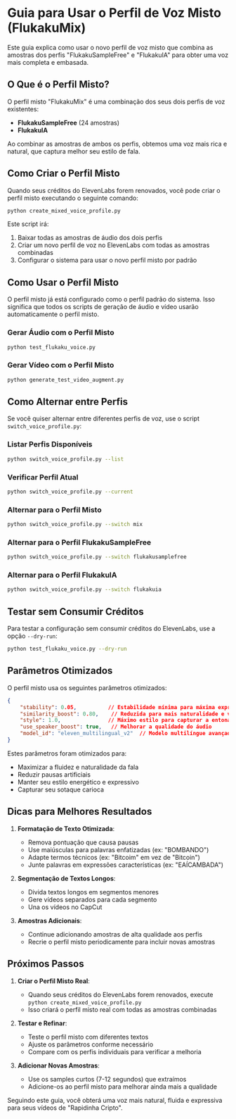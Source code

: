 # Guia para Usar o Perfil de Voz Misto (FlukakuMix)

Este guia explica como usar o novo perfil de voz misto que combina as amostras dos perfis "FlukakuSampleFree" e "FlukakuIA" para obter uma voz mais completa e embasada.

## O Que é o Perfil Misto?

O perfil misto "FlukakuMix" é uma combinação dos seus dois perfis de voz existentes:
- **FlukakuSampleFree** (24 amostras)
- **FlukakuIA** 

Ao combinar as amostras de ambos os perfis, obtemos uma voz mais rica e natural, que captura melhor seu estilo de fala.

## Como Criar o Perfil Misto

Quando seus créditos do ElevenLabs forem renovados, você pode criar o perfil misto executando o seguinte comando:

```bash
python create_mixed_voice_profile.py
```

Este script irá:
1. Baixar todas as amostras de áudio dos dois perfis
2. Criar um novo perfil de voz no ElevenLabs com todas as amostras combinadas
3. Configurar o sistema para usar o novo perfil misto por padrão

## Como Usar o Perfil Misto

O perfil misto já está configurado como o perfil padrão do sistema. Isso significa que todos os scripts de geração de áudio e vídeo usarão automaticamente o perfil misto.

### Gerar Áudio com o Perfil Misto

```bash
python test_flukaku_voice.py
```

### Gerar Vídeo com o Perfil Misto

```bash
python generate_test_video_augment.py
```

## Como Alternar entre Perfis

Se você quiser alternar entre diferentes perfis de voz, use o script `switch_voice_profile.py`:

### Listar Perfis Disponíveis

```bash
python switch_voice_profile.py --list
```

### Verificar Perfil Atual

```bash
python switch_voice_profile.py --current
```

### Alternar para o Perfil Misto

```bash
python switch_voice_profile.py --switch mix
```

### Alternar para o Perfil FlukakuSampleFree

```bash
python switch_voice_profile.py --switch flukakusamplefree
```

### Alternar para o Perfil FlukakuIA

```bash
python switch_voice_profile.py --switch flukakuia
```

## Testar sem Consumir Créditos

Para testar a configuração sem consumir créditos do ElevenLabs, use a opção `--dry-run`:

```bash
python test_flukaku_voice.py --dry-run
```

## Parâmetros Otimizados

O perfil misto usa os seguintes parâmetros otimizados:

```json
{
    "stability": 0.05,          // Estabilidade mínima para máxima expressividade
    "similarity_boost": 0.80,    // Reduzida para mais naturalidade e velocidade
    "style": 1.0,               // Máximo estilo para capturar a entonação carioca
    "use_speaker_boost": true,   // Melhorar a qualidade do áudio
    "model_id": "eleven_multilingual_v2"  // Modelo multilíngue avançado
}
```

Estes parâmetros foram otimizados para:
- Maximizar a fluidez e naturalidade da fala
- Reduzir pausas artificiais
- Manter seu estilo energético e expressivo
- Capturar seu sotaque carioca

## Dicas para Melhores Resultados

1. **Formatação de Texto Otimizada**:
   - Remova pontuação que causa pausas
   - Use maiúsculas para palavras enfatizadas (ex: "BOMBANDO")
   - Adapte termos técnicos (ex: "Bitcoim" em vez de "Bitcoin")
   - Junte palavras em expressões características (ex: "EAÍCAMBADA")

2. **Segmentação de Textos Longos**:
   - Divida textos longos em segmentos menores
   - Gere vídeos separados para cada segmento
   - Una os vídeos no CapCut

3. **Amostras Adicionais**:
   - Continue adicionando amostras de alta qualidade aos perfis
   - Recrie o perfil misto periodicamente para incluir novas amostras

## Próximos Passos

1. **Criar o Perfil Misto Real**:
   - Quando seus créditos do ElevenLabs forem renovados, execute `python create_mixed_voice_profile.py`
   - Isso criará o perfil misto real com todas as amostras combinadas

2. **Testar e Refinar**:
   - Teste o perfil misto com diferentes textos
   - Ajuste os parâmetros conforme necessário
   - Compare com os perfis individuais para verificar a melhoria

3. **Adicionar Novas Amostras**:
   - Use os samples curtos (7-12 segundos) que extraímos
   - Adicione-os ao perfil misto para melhorar ainda mais a qualidade

Seguindo este guia, você obterá uma voz mais natural, fluida e expressiva para seus vídeos de "Rapidinha Cripto".
